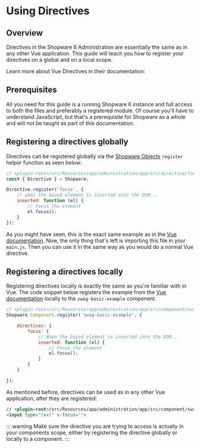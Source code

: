 # Using Directives

## Overview

Directives in the Shopware 6 Administration are essentially the same as in any other Vue application. This guide will teach you how to register your directives on a global and on a local scope.

Learn more about Vue Directives in their documentation:

<PageRef page="https://vuejs.org/v2/guide/custom-directive.html" title="Custom Directives | Vue.js" target="_blank" />

## Prerequisites

All you need for this guide is a running Shopware 6 instance and full access to both the files and preferably a registered module. Of course you'll have to understand JavaScript, but that's a prerequisite for Shopware as a whole and will not be taught as part of this documentation.

## Registering a directives globally

Directives can be registered globally via the [Shopware Objects](the-shopware-object.md) `register` helper function as seen below:

```javascript
// <plugin-root>/src/Resources/app/administration/app/src/directive/focus.js
const { Directive } = Shopware;

Directive.register('focus', {
    // when the bound element is inserted into the DOM...
    inserted: function (el) {
        // Focus the element
        el.focus();
    }
});
```

As you might have seen, this is the exact same example as in the [Vue documentation](https://vuejs.org/v2/guide/custom-directive.html). Now, the only thing that's left is importing this file in your `main.js`. Then you can use it in the same way as you would do a normal Vue directive.

## Registering a directives locally

Registering directives locally is exactly the same as you're familiar with in Vue. The code snippet below registers the example from the [Vue documentation](https://vuejs.org/v2/guide/custom-directive.html) locally to the `swag-basic-example` component.

```javascript
// <plugin-root>/src/Resources/app/administration/app/src/component/swag-basic-example/index.js
Shopware.Component.register('swag-basic-example', {

    directives: {
        focus: {
            // When the bound element is inserted into the DOM...
            inserted: function (el) {
                // Focus the element
                el.focus();
            }
        }
    }

});
```

As mentioned before, directives can be used as in any other Vue application, after they are registered:

```html
// <plugin-root>/src/Resources/app/administration/app/src/component/swag-basic-example/swag-basic-example.html.twig
<input type="text" v-focus="">
```

::: warning
Make sure the directive you are trying to access is actually in your components scope, either by registering the directive globally or locally to a component.
:::
